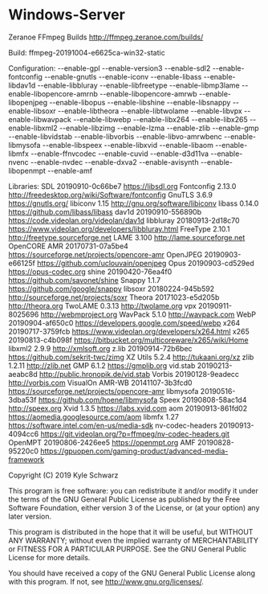 # Windows-Server
Zeranoe FFmpeg Builds <http://ffmpeg.zeranoe.com/builds/>

Build: ffmpeg-20191004-e6625ca-win32-static

Configuration:
  --enable-gpl
  --enable-version3
  --enable-sdl2
  --enable-fontconfig
  --enable-gnutls
  --enable-iconv
  --enable-libass
  --enable-libdav1d
  --enable-libbluray
  --enable-libfreetype
  --enable-libmp3lame
  --enable-libopencore-amrnb
  --enable-libopencore-amrwb
  --enable-libopenjpeg
  --enable-libopus
  --enable-libshine
  --enable-libsnappy
  --enable-libsoxr
  --enable-libtheora
  --enable-libtwolame
  --enable-libvpx
  --enable-libwavpack
  --enable-libwebp
  --enable-libx264
  --enable-libx265
  --enable-libxml2
  --enable-libzimg
  --enable-lzma
  --enable-zlib
  --enable-gmp
  --enable-libvidstab
  --enable-libvorbis
  --enable-libvo-amrwbenc
  --enable-libmysofa
  --enable-libspeex
  --enable-libxvid
  --enable-libaom
  --enable-libmfx
  --enable-ffnvcodec
  --enable-cuvid
  --enable-d3d11va
  --enable-nvenc
  --enable-nvdec
  --enable-dxva2
  --enable-avisynth
  --enable-libopenmpt
  --enable-amf

Libraries:
  SDL               20190910-0c66be7  <https://libsdl.org>
  Fontconfig        2.13.0            <http://freedesktop.org/wiki/Software/fontconfig>
  GnuTLS            3.6.9             <https://gnutls.org/>
  libiconv          1.15              <http://gnu.org/software/libiconv>
  libass            0.14.0            <https://github.com/libass/libass>
  dav1d             20190910-556890b  <https://code.videolan.org/videolan/dav1d>
  libbluray         20180913-2d18c70  <https://www.videolan.org/developers/libbluray.html>
  FreeType          2.10.1            <http://freetype.sourceforge.net>
  LAME              3.100             <http://lame.sourceforge.net>
  OpenCORE AMR      20170731-07a5be4  <https://sourceforge.net/projects/opencore-amr>
  OpenJPEG          20190903-e66125f  <https://github.com/uclouvain/openjpeg>
  Opus              20190903-cd529ed  <https://opus-codec.org>
  shine             20190420-76ea4f0  <https://github.com/savonet/shine>
  Snappy            1.1.7             <https://github.com/google/snappy>
  libsoxr           20180224-945b592  <http://sourceforge.net/projects/soxr>
  Theora            20171023-e5d205b  <http://theora.org>
  TwoLAME           0.3.13            <http://twolame.org>
  vpx               20190911-8025696  <http://webmproject.org>
  WavPack           5.1.0             <http://wavpack.com>
  WebP              20190904-af650c0  <https://developers.google.com/speed/webp>
  x264              20190717-3759fcb  <https://www.videolan.org/developers/x264.html>
  x265              20190813-c4b098f  <https://bitbucket.org/multicoreware/x265/wiki/Home>
  libxml2           2.9.9             <http://xmlsoft.org>
  z.lib             20190914-72b6bec  <https://github.com/sekrit-twc/zimg>
  XZ Utils          5.2.4             <http://tukaani.org/xz>
  zlib              1.2.11            <http://zlib.net>
  GMP               6.1.2             <https://gmplib.org>
  vid.stab          20190213-aeabc8d  <http://public.hronopik.de/vid.stab>
  Vorbis            20190128-9eadecc  <http://vorbis.com>
  VisualOn AMR-WB   20141107-3b3fcd0  <https://sourceforge.net/projects/opencore-amr>
  libmysofa         20190516-3dba53f  <https://github.com/hoene/libmysofa>
  Speex             20190808-58ac1d4  <http://speex.org>
  Xvid              1.3.5             <https://labs.xvid.com>
  aom               20190913-861fd02  <https://aomedia.googlesource.com/aom>
  libmfx            1.27              <https://software.intel.com/en-us/media-sdk>
  nv-codec-headers  20190913-4094cc6  <https://git.videolan.org/?p=ffmpeg/nv-codec-headers.git>
  OpenMPT           20190806-2426ee5  <https://openmpt.org>
  AMF               20190828-95220c0  <https://gpuopen.com/gaming-product/advanced-media-framework>

Copyright (C) 2019 Kyle Schwarz

This program is free software: you can redistribute it and/or modify
it under the terms of the GNU General Public License as published by
the Free Software Foundation, either version 3 of the License, or
(at your option) any later version.

This program is distributed in the hope that it will be useful,
but WITHOUT ANY WARRANTY; without even the implied warranty of
MERCHANTABILITY or FITNESS FOR A PARTICULAR PURPOSE.  See the
GNU General Public License for more details.

You should have received a copy of the GNU General Public License
along with this program.  If not, see <http://www.gnu.org/licenses/>.
